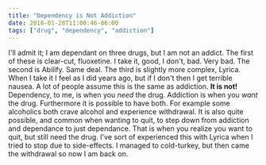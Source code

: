 ```yaml
---
title: "Dependency is Not Addiction"
date: 2018-01-28T11:00:46-06:00
tags: ["drug", "dependency", "addiction"]
---
```



I'll admit it; I am dependant on three drugs, but I am not an addict.
The first of these is clear-cut, fluoxetine.
I take it, good, I don't, bad. Very bad.
The second is Abilify.
Same deal.
The third is slightly more complex, Lyrica.
When I take it I feel as I did years ago, but if I don't then I get terrible nausea.
A lot of people assume this is the same as addiction.
**It is not!**
Dependency, to me, is when you *need* the drug.
Addiction is when you *want* the drug.
Furthermore it is possible to have both.
For example some alcoholics both crave alcohol and experience withdrawal.
It is also quite possible, and common when wanting to quit, to step down from addiction and dependance to just dependance.
That is when you realize you want to quit, but still need the drug.
I've sort of experienced this with Lyrica when I tried to stop due to side-effects. I managed to cold-turkey, but then came the withdrawal so now I am back on.